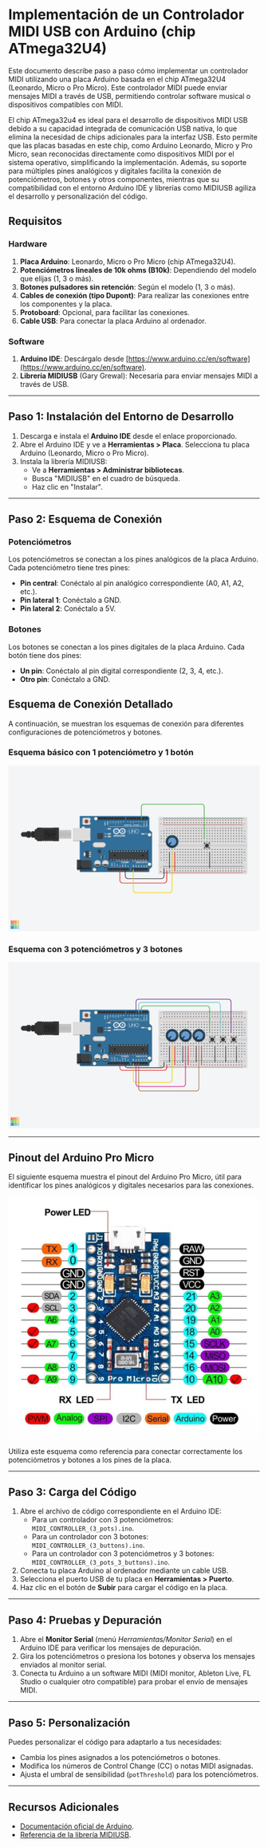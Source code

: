 # Implementación de un Controlador MIDI USB con Arduino (chip ATmega32U4)

Este documento describe paso a paso cómo implementar un controlador MIDI utilizando una placa Arduino basada en el chip ATmega32U4 (Leonardo, Micro o Pro Micro).
Este controlador MIDI puede enviar mensajes MIDI a través de USB, permitiendo controlar software musical o dispositivos compatibles con MIDI.

El chip ATmega32u4 es ideal para el desarrollo de dispositivos MIDI USB debido a su capacidad integrada de comunicación USB nativa, lo que elimina la necesidad de chips adicionales para la interfaz USB. Esto permite que las placas basadas en este chip, como Arduino Leonardo, Micro y Pro Micro, sean reconocidas directamente como dispositivos MIDI por el sistema operativo, simplificando la implementación. Además, su soporte para múltiples pines analógicos y digitales facilita la conexión de potenciómetros, botones y otros componentes, mientras que su compatibilidad con el entorno Arduino IDE y librerías como MIDIUSB agiliza el desarrollo y personalización del código.

## Requisitos

### Hardware
1. **Placa Arduino**: Leonardo, Micro o Pro Micro (chip ATmega32U4).
2. **Potenciómetros lineales de 10k ohms (B10k)**: Dependiendo del modelo que elijas (1, 3 o más).
3. **Botones pulsadores sin retención**: Según el modelo (1, 3 o más).
4. **Cables de conexión (tipo Dupont)**: Para realizar las conexiones entre los componentes y la placa.
5. **Protoboard**: Opcional, para facilitar las conexiones.
6. **Cable USB**: Para conectar la placa Arduino al ordenador.

### Software
1. **Arduino IDE**: Descárgalo desde [https://www.arduino.cc/en/software](https://www.arduino.cc/en/software).
2. **Librería MIDIUSB** (Gary Grewal): Necesaria para enviar mensajes MIDI a través de USB.

---

## Paso 1: Instalación del Entorno de Desarrollo

1. Descarga e instala el **Arduino IDE** desde el enlace proporcionado.
2. Abre el Arduino IDE y ve a **Herramientas > Placa**. Selecciona tu placa Arduino (Leonardo, Micro o Pro Micro).
3. Instala la librería MIDIUSB:
   - Ve a **Herramientas > Administrar bibliotecas**.
   - Busca "MIDIUSB" en el cuadro de búsqueda.
   - Haz clic en "Instalar".

---

## Paso 2: Esquema de Conexión

### Potenciómetros
Los potenciómetros se conectan a los pines analógicos de la placa Arduino. Cada potenciómetro tiene tres pines:
- **Pin central**: Conéctalo al pin analógico correspondiente (A0, A1, A2, etc.).
- **Pin lateral 1**: Conéctalo a GND.
- **Pin lateral 2**: Conéctalo a 5V.

### Botones
Los botones se conectan a los pines digitales de la placa Arduino. Cada botón tiene dos pines:
- **Un pin**: Conéctalo al pin digital correspondiente (2, 3, 4, etc.).
- **Otro pin**: Conéctalo a GND.

## Esquema de Conexión Detallado

A continuación, se muestran los esquemas de conexión para diferentes configuraciones de potenciómetros y botones.

### Esquema básico con 1 potenciómetro y 1 botón
![Esquema básico con 1 potenciómetro y 1 botón](/ARDUINO_MIDI_CONTROLLER/images/1%20Pot-1%20Button.png)

### Esquema con 3 potenciómetros y 3 botones
![Esquema con 3 potenciómetros y 3 botones](/ARDUINO_MIDI_CONTROLLER/images/3%20Pot-3%20Button.png)

---

## Pinout del Arduino Pro Micro

El siguiente esquema muestra el pinout del Arduino Pro Micro, útil para identificar los pines analógicos y digitales necesarios para las conexiones.

![Pinout del Arduino Pro Micro](/ARDUINO_MIDI_CONTROLLER/images/arduino_ProMicro_pinout.jpg)

Utiliza este esquema como referencia para conectar correctamente los potenciómetros y botones a los pines de la placa.

---

## Paso 3: Carga del Código

1. Abre el archivo de código correspondiente en el Arduino IDE:
   - Para un controlador con 3 potenciómetros: `MIDI_CONTROLLER_(3_pots).ino`.
   - Para un controlador con 3 botones: `MIDI_CONTROLLER_(3_buttons).ino`.
   - Para un controlador con 3 potenciómetros y 3 botones: `MIDI_CONTROLLER_(3_pots_3_buttons).ino`.
2. Conecta tu placa Arduino al ordenador mediante un cable USB.
3. Selecciona el puerto USB de tu placa en **Herramientas > Puerto**.
4. Haz clic en el botón de **Subir** para cargar el código en la placa.

---

## Paso 4: Pruebas y Depuración

1. Abre el **Monitor Serial** (menú *Herramientas/Monitor Serial*) en el Arduino IDE para verificar los mensajes de depuración.
2. Gira los potenciómetros o presiona los botones y observa los mensajes enviados al monitor serial.
3. Conecta tu Arduino a un software MIDI (MIDI monitor, Ableton Live, FL Studio o cualquier otro compatible) para probar el envío de mensajes MIDI.

---

## Paso 5: Personalización

Puedes personalizar el código para adaptarlo a tus necesidades:
- Cambia los pines asignados a los potenciómetros o botones.
- Modifica los números de Control Change (CC) o notas MIDI asignadas.
- Ajusta el umbral de sensibilidad (`potThreshold`) para los potenciómetros.

---
## Recursos Adicionales

- [Documentación oficial de Arduino](https://www.arduino.cc/).
- [Referencia de la librería MIDIUSB](https://www.arduino.cc/reference/en/libraries/midiusb/).


